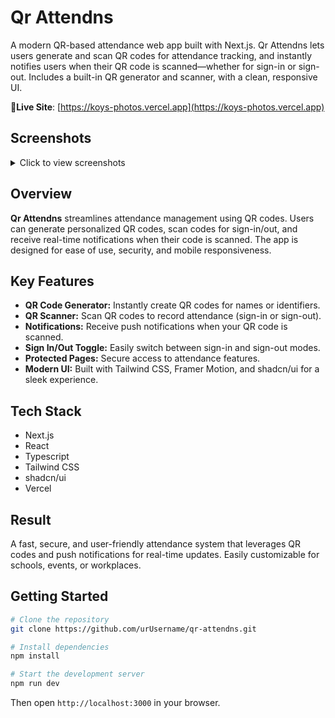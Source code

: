 # Qr Attendns

A modern QR-based attendance web app built with Next.js. Qr Attendns lets users generate and scan QR codes for attendance tracking, and instantly notifies users when their QR code is scanned—whether for sign-in or sign-out. Includes a built-in QR generator and scanner, with a clean, responsive UI.

🔗**Live Site**: [https://koys-photos.vercel.app](https://koys-photos.vercel.app)

## Screenshots

<details>
<summary>Click to view screenshots</summary>

![Screenshot 1](public/ReadMe/pic01.png)
![Screenshot 2](public/ReadMe/pic02.png)

</details>

## Overview

**Qr Attendns** streamlines attendance management using QR codes. Users can generate personalized QR codes, scan codes for sign-in/out, and receive real-time notifications when their code is scanned. The app is designed for ease of use, security, and mobile responsiveness.

## Key Features

- **QR Code Generator:** Instantly create QR codes for names or identifiers.
- **QR Scanner:** Scan QR codes to record attendance (sign-in or sign-out).
- **Notifications:** Receive push notifications when your QR code is scanned.
- **Sign In/Out Toggle:** Easily switch between sign-in and sign-out modes.
- **Protected Pages:** Secure access to attendance features.
- **Modern UI:** Built with Tailwind CSS, Framer Motion, and shadcn/ui for a sleek experience.

## Tech Stack

- Next.js  
- React 
- Typescript
- Tailwind CSS  
- shadcn/ui  
- Vercel  

## Result

A fast, secure, and user-friendly attendance system that leverages QR codes and push notifications for real-time updates. Easily customizable for schools, events, or workplaces.

## Getting Started

```bash
# Clone the repository
git clone https://github.com/urUsername/qr-attendns.git
```

```bash
# Install dependencies
npm install
```

```bash
# Start the development server
npm run dev
```

Then open `http://localhost:3000` in your browser.
